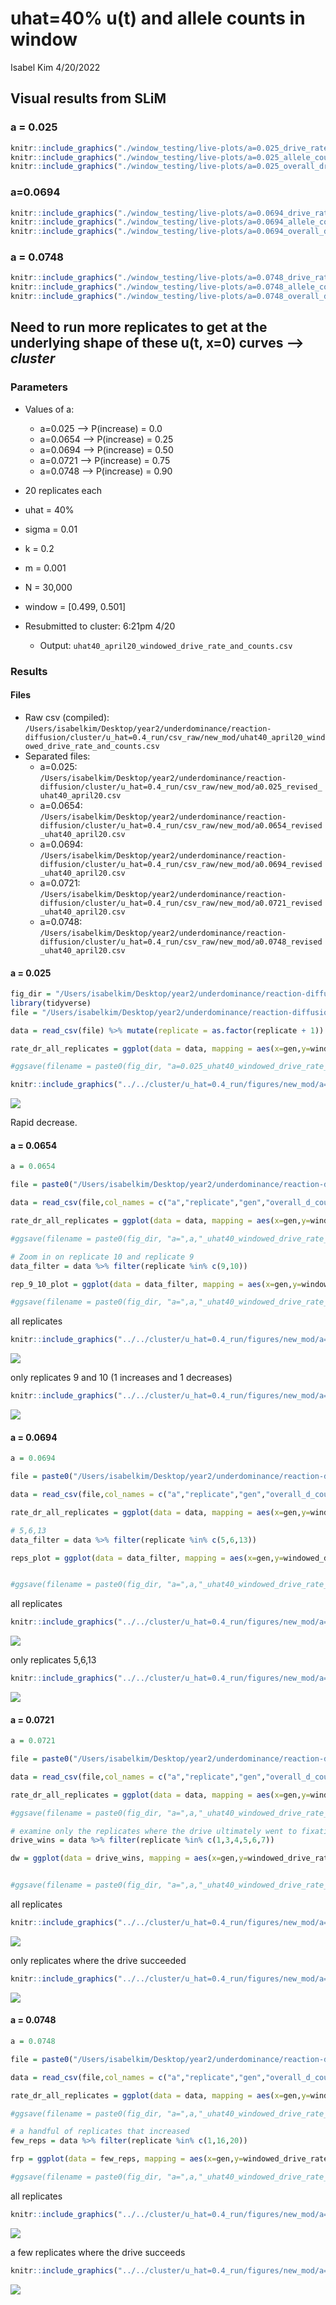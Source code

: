 uhat=40% u(t) and allele counts in window
================
Isabel Kim
4/20/2022

## Visual results from SLiM

### a = 0.025

``` r
knitr::include_graphics("./window_testing/live-plots/a=0.025_drive_rate_in_window.png")
knitr::include_graphics("./window_testing/live-plots/a=0.025_allele_counts.png")
knitr::include_graphics("./window_testing/live-plots/a=0.025_overall_drive_rate.png")
```

### a=0.0694

``` r
knitr::include_graphics("./window_testing/live-plots/a=0.0694_drive_rate_in_window.png")
knitr::include_graphics("./window_testing/live-plots/a=0.0694_allele_counts.png")
knitr::include_graphics("./window_testing/live-plots/a=0.0694_overall_drive_rate.png")
```

### a = 0.0748

``` r
knitr::include_graphics("./window_testing/live-plots/a=0.0748_drive_rate_in_window.png")
knitr::include_graphics("./window_testing/live-plots/a=0.0748_allele_counts.png")
knitr::include_graphics("./window_testing/live-plots/a=0.0748_overall_drive_rate.png")
```

## Need to run more replicates to get at the underlying shape of these u(t, x=0) curves –> *cluster*

### Parameters

-   Values of a:

    -   a=0.025 –> P(increase) = 0.0
    -   a=0.0654 –> P(increase) = 0.25
    -   a=0.0694 –> P(increase) = 0.50
    -   a=0.0721 –> P(increase) = 0.75
    -   a=0.0748 –> P(increase) = 0.90

-   20 replicates each

-   uhat = 40%

-   sigma = 0.01

-   k = 0.2

-   m = 0.001

-   N = 30,000

-   window = \[0.499, 0.501\]

-   Resubmitted to cluster: 6:21pm 4/20

    -   Output: `uhat40_april20_windowed_drive_rate_and_counts.csv`

### Results

#### Files

-   Raw csv (compiled):
    `/Users/isabelkim/Desktop/year2/underdominance/reaction-diffusion/cluster/u_hat=0.4_run/csv_raw/new_mod/uhat40_april20_windowed_drive_rate_and_counts.csv`
-   Separated files:
    -   a=0.025:
        `/Users/isabelkim/Desktop/year2/underdominance/reaction-diffusion/cluster/u_hat=0.4_run/csv_raw/new_mod/a0.025_revised_uhat40_april20.csv`
    -   a=0.0654:
        `/Users/isabelkim/Desktop/year2/underdominance/reaction-diffusion/cluster/u_hat=0.4_run/csv_raw/new_mod/a0.0654_revised_uhat40_april20.csv`
    -   a=0.0694:
        `/Users/isabelkim/Desktop/year2/underdominance/reaction-diffusion/cluster/u_hat=0.4_run/csv_raw/new_mod/a0.0694_revised_uhat40_april20.csv`
    -   a=0.0721:
        `/Users/isabelkim/Desktop/year2/underdominance/reaction-diffusion/cluster/u_hat=0.4_run/csv_raw/new_mod/a0.0721_revised_uhat40_april20.csv`
    -   a=0.0748:
        `/Users/isabelkim/Desktop/year2/underdominance/reaction-diffusion/cluster/u_hat=0.4_run/csv_raw/new_mod/a0.0748_revised_uhat40_april20.csv`

#### a = 0.025

``` r
fig_dir = "/Users/isabelkim/Desktop/year2/underdominance/reaction-diffusion/cluster/u_hat=0.4_run/figures/new_mod/"
library(tidyverse)
file = "/Users/isabelkim/Desktop/year2/underdominance/reaction-diffusion/cluster/u_hat=0.4_run/csv_raw/new_mod/a0.025_revised_uhat40_april20.csv"

data = read_csv(file) %>% mutate(replicate = as.factor(replicate + 1))

rate_dr_all_replicates = ggplot(data = data, mapping = aes(x=gen,y=windowed_drive_rate, color = replicate)) + geom_line() + xlab("Gens since release") + ylab("Rate") + ggtitle("a = 0.025 - drive rate in [0.499,0.501] window")

#ggsave(filename = paste0(fig_dir, "a=0.025_uhat40_windowed_drive_rate_all_replicates.png"), plot  = rate_dr_all_replicates)
```

``` r
knitr::include_graphics("../../cluster/u_hat=0.4_run/figures/new_mod/a=0.025_uhat40_windowed_drive_rate_all_replicates.png")
```

![](../../cluster/u_hat=0.4_run/figures/new_mod/a=0.025_uhat40_windowed_drive_rate_all_replicates.png)<!-- -->

Rapid decrease.

#### a = 0.0654

``` r
a = 0.0654

file = paste0("/Users/isabelkim/Desktop/year2/underdominance/reaction-diffusion/cluster/u_hat=0.4_run/csv_raw/new_mod/a",a,"_revised_uhat40_april20.csv")

data = read_csv(file,col_names = c("a","replicate","gen","overall_d_count", "overall_d_rate", "windowed_d_count", "windowed_dd_count", "windowed_dwt_count", "windowed_drive_rate")) %>% mutate(replicate = as.factor(replicate + 1))

rate_dr_all_replicates = ggplot(data = data, mapping = aes(x=gen,y=windowed_drive_rate, color = replicate)) + geom_line() + xlab("Gens since release") + ylab("Rate") + ggtitle(paste0("a = ",a," - drive rate in [0.499,0.501] window"))

#ggsave(filename = paste0(fig_dir, "a=",a,"_uhat40_windowed_drive_rate_all_replicates.png"), plot  = rate_dr_all_replicates)

# Zoom in on replicate 10 and replicate 9
data_filter = data %>% filter(replicate %in% c(9,10))

rep_9_10_plot = ggplot(data = data_filter, mapping = aes(x=gen,y=windowed_drive_rate, color = replicate)) + geom_line() + xlab("Gens since release") + ylab("Rate") + ggtitle(paste0("a = ",a," - drive rate in [0.499,0.501] window - \nreplicates 9 and 10 only"))

#ggsave(filename = paste0(fig_dir, "a=",a,"_uhat40_windowed_drive_rate_replicate_9_and_10.png"), plot  = rep_9_10_plot)
```

all replicates

``` r
knitr::include_graphics("../../cluster/u_hat=0.4_run/figures/new_mod/a=0.0654_uhat40_windowed_drive_rate_all_replicates.png")
```

![](../../cluster/u_hat=0.4_run/figures/new_mod/a=0.0654_uhat40_windowed_drive_rate_all_replicates.png)<!-- -->

only replicates 9 and 10 (1 increases and 1 decreases)

``` r
knitr::include_graphics("../../cluster/u_hat=0.4_run/figures/new_mod/a=0.0654_uhat40_windowed_drive_rate_replicate_9_and_10.png")
```

![](../../cluster/u_hat=0.4_run/figures/new_mod/a=0.0654_uhat40_windowed_drive_rate_replicate_9_and_10.png)<!-- -->

#### a = 0.0694

``` r
a = 0.0694

file = paste0("/Users/isabelkim/Desktop/year2/underdominance/reaction-diffusion/cluster/u_hat=0.4_run/csv_raw/new_mod/a",a,"_revised_uhat40_april20.csv")

data = read_csv(file,col_names = c("a","replicate","gen","overall_d_count", "overall_d_rate", "windowed_d_count", "windowed_dd_count", "windowed_dwt_count", "windowed_drive_rate")) %>% mutate(replicate = as.factor(replicate + 1))

rate_dr_all_replicates = ggplot(data = data, mapping = aes(x=gen,y=windowed_drive_rate, color = replicate)) + geom_line() + xlab("Gens since release") + ylab("Rate") + ggtitle(paste0("a = ",a," - drive rate in [0.499,0.501] window"))

# 5,6,13
data_filter = data %>% filter(replicate %in% c(5,6,13))

reps_plot = ggplot(data = data_filter, mapping = aes(x=gen,y=windowed_drive_rate, color = replicate)) + geom_line() + xlab("Gens since release") + ylab("Rate") + ggtitle(paste0("a = ",a," - drive rate in [0.499,0.501] window - \nreplicates 5, 6, and 13 only"))


#ggsave(filename = paste0(fig_dir, "a=",a,"_uhat40_windowed_drive_rate_replicates_5_6_13.png"), plot  = reps_plot)
```

all replicates

``` r
knitr::include_graphics("../../cluster/u_hat=0.4_run/figures/new_mod/a=0.0694_uhat40_windowed_drive_rate_all_replicates.png")
```

![](../../cluster/u_hat=0.4_run/figures/new_mod/a=0.0694_uhat40_windowed_drive_rate_all_replicates.png)<!-- -->

only replicates 5,6,13

``` r
knitr::include_graphics("../../cluster/u_hat=0.4_run/figures/new_mod/a=0.0694_uhat40_windowed_drive_rate_replicates_5_6_13.png")
```

![](../../cluster/u_hat=0.4_run/figures/new_mod/a=0.0694_uhat40_windowed_drive_rate_replicates_5_6_13.png)<!-- -->

#### a = 0.0721

``` r
a = 0.0721

file = paste0("/Users/isabelkim/Desktop/year2/underdominance/reaction-diffusion/cluster/u_hat=0.4_run/csv_raw/new_mod/a",a,"_revised_uhat40_april20.csv")

data = read_csv(file,col_names = c("a","replicate","gen","overall_d_count", "overall_d_rate", "windowed_d_count", "windowed_dd_count", "windowed_dwt_count", "windowed_drive_rate")) %>% mutate(replicate = as.factor(replicate + 1))

rate_dr_all_replicates = ggplot(data = data, mapping = aes(x=gen,y=windowed_drive_rate, color = replicate)) + geom_line() + xlab("Gens since release") + ylab("Rate") + ggtitle(paste0("a = ",a," - drive rate in [0.499,0.501] window"))

#ggsave(filename = paste0(fig_dir, "a=",a,"_uhat40_windowed_drive_rate_all_replicates.png"), plot  = rate_dr_all_replicates)

# examine only the replicates where the drive ultimately went to fixation
drive_wins = data %>% filter(replicate %in% c(1,3,4,5,6,7))

dw = ggplot(data = drive_wins, mapping = aes(x=gen,y=windowed_drive_rate, color = replicate)) + geom_line() + xlab("Gens since release") + ylab("Rate") + ggtitle(paste0("a = ",a," - drive rate in [0.499,0.501] window - \nreplicates 1,3,4,5,6,7 only")) + ylim(0,1)


#ggsave(filename = paste0(fig_dir, "a=",a,"_uhat40_windowed_drive_rate_replicates_that_win.png"), plot  = dw)
```

all replicates

``` r
knitr::include_graphics("../../cluster/u_hat=0.4_run/figures/new_mod/a=0.0721_uhat40_windowed_drive_rate_all_replicates.png")
```

![](../../cluster/u_hat=0.4_run/figures/new_mod/a=0.0721_uhat40_windowed_drive_rate_all_replicates.png)<!-- -->

only replicates where the drive succeeded

``` r
knitr::include_graphics("../../cluster/u_hat=0.4_run/figures/new_mod/a=0.0721_uhat40_windowed_drive_rate_replicates_that_win.png")
```

![](../../cluster/u_hat=0.4_run/figures/new_mod/a=0.0721_uhat40_windowed_drive_rate_replicates_that_win.png)<!-- -->

#### a = 0.0748

``` r
a = 0.0748

file = paste0("/Users/isabelkim/Desktop/year2/underdominance/reaction-diffusion/cluster/u_hat=0.4_run/csv_raw/new_mod/a",a,"_revised_uhat40_april20.csv")

data = read_csv(file,col_names = c("a","replicate","gen","overall_d_count", "overall_d_rate", "windowed_d_count", "windowed_dd_count", "windowed_dwt_count", "windowed_drive_rate")) %>% mutate(replicate = as.factor(replicate + 1))

rate_dr_all_replicates = ggplot(data = data, mapping = aes(x=gen,y=windowed_drive_rate, color = replicate)) + geom_line() + xlab("Gens since release") + ylab("Rate") + ggtitle(paste0("a = ",a," - drive rate in [0.499,0.501] window"))

#ggsave(filename = paste0(fig_dir, "a=",a,"_uhat40_windowed_drive_rate_all_replicates.png"), plot  = rate_dr_all_replicates)

# a handful of replicates that increased
few_reps = data %>% filter(replicate %in% c(1,16,20))

frp = ggplot(data = few_reps, mapping = aes(x=gen,y=windowed_drive_rate, color = replicate)) + geom_line() + xlab("Gens since release") + ylab("Rate") + ggtitle(paste0("a = ",a," - drive rate in [0.499,0.501] window - \nreplicates 1,16, and 20")) + ylim(0,1)

#ggsave(filename = paste0(fig_dir, "a=",a,"_uhat40_windowed_drive_rate_replicates_1_16_20.png"), plot  = frp)
```

all replicates

``` r
knitr::include_graphics("../../cluster/u_hat=0.4_run/figures/new_mod/a=0.0748_uhat40_windowed_drive_rate_all_replicates.png")
```

![](../../cluster/u_hat=0.4_run/figures/new_mod/a=0.0748_uhat40_windowed_drive_rate_all_replicates.png)<!-- -->

a few replicates where the drive succeeds

``` r
knitr::include_graphics("../../cluster/u_hat=0.4_run/figures/new_mod/a=0.0748_uhat40_windowed_drive_rate_replicates_1_16_20.png")
```

![](../../cluster/u_hat=0.4_run/figures/new_mod/a=0.0748_uhat40_windowed_drive_rate_replicates_1_16_20.png)<!-- -->
